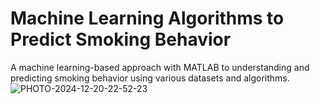 # Machine Learning Algorithms to Predict Smoking Behavior 

A machine learning-based approach with MATLAB to understanding and predicting smoking behavior using various datasets and algorithms.
![PHOTO-2024-12-20-22-52-23](https://github.com/user-attachments/assets/cde7bc88-30a0-428a-906f-f828facaffce)
